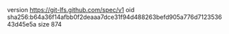 version https://git-lfs.github.com/spec/v1
oid sha256:b64a36f14afbb0f2deaaa7dce31f94d488263befd905a776d712353643d45e5a
size 874
